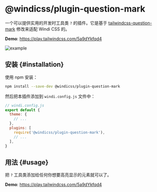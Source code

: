 # @windicss/plugin-question-mark

一个可以提供实用的开发时工具类 `?` 的插件。它是基于 [tailwindcss-question-mark](https://github.com/GavinJoyce/tailwindcss-question-mark) 修改来适配 Windi CSS 的。

**Demo**: https://play.tailwindcss.com/5a9dYkfqd4

![example](https://user-images.githubusercontent.com/2526/100670452-ca598300-3356-11eb-8743-5d4d3c7b740f.gif)

## 安装 {#installation}

使用 npm 安装：

```bash
npm install --save-dev @windicss/plugin-question-mark
```

然后把本插件添加到 `windi.config.js` 文件中：

```js
// windi.config.js
export default {
  theme: {
    // ...
  },
  plugins: [
    require('@windicss/plugin-question-mark'),
    // ...
  ],
}
```

## 用法 {#usage}

把 `?` 工具类添加给任何你想要高亮显示的元素就可以了。

**Demo**: https://play.tailwindcss.com/5a9dYkfqd4
